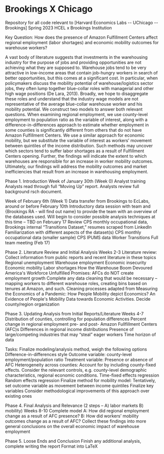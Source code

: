# Brookings X Chicago
Repository for all code relevant to [Harvard Economics Labs -- UChicago -- Brookings] Spring 2023
HCEL x Brookings Institution


Key Question: How does the presence of Amazon Fulfillment Centers affect regional employment (labor shortages) and economic mobility outcomes for warehouse workers?

A vast body of literature suggests that investments in the warehousing industry for the purpose of jobs and providing opportunities are not achieving what they are supposed to. Warehouse jobs tend to be very attractive in low-income areas that contain job-hungry workers in search of better opportunities, but this comes at a significant cost. In particular, when policymakers discuss the mobility potential of warehouse/logistics sector jobs, they often lump together blue-collar roles with managerial and other high wage positions (De Lara, 2013). Broadly, we hope to disaggregate these roles and understand that the industry wage models are not representative of the average blue-collar warehouse worker and his mobility potential. We construct two models to answer both relevant questions. When examining regional employment, we use county-level employment to population ratio as the variable of interest, along with a difference-in-differences approach to estimate whether employment in some counties is significantly different from others that do not have Amazon Fulfillment Centers. We use a similar approach for economic mobility, but we substitute the variable of interest as workers’ movement between quintiles of the income distribution. Such methods may uncover which sectors tend to suffer labor shortages as a result of Fulfillment Centers opening. Further, the findings will indicate the extent to which warehouses are responsible for an increase in worker mobility outcomes. Ultimately, our findings will address the mobility outcomes and market inefficiencies that result from an increase in warehousing employment. 












Phase 1. Introduction
Week of January 30th (Week 0)
Analyst training
Analysts read through full “Moving Up” report.
Analysts review full background rsch document.

Week of February 6th (Week 1)
Data transfer from Brookings to EcLabs, around or before February 10th 
Introductory data session with team and {Brookings RA - will find out name} to provide the team with an overview of the databases used. Will begin to consider possible analysis techniques at this time – TBD on February 17
Review CPS monthly occupational data, Brookings internal “Transitions Dataset,” resumes scraped from LinkedIn
Familiarization with different aspects of the dataset(s) 
CPS monthly occupational data (smaller sample)
CPS IPUMS data
Worker Transitions
Full team meeting (Feb 17)

Phase 2. Literature Review and Initial Analysis
Weeks 2-3
Literature review: Collect information from public reports and recent literature in these topics
Regional unemployment
Warehouse employment
Economic insecurity
Economic mobility
Labor shortages
How the Warehouse Boom Devoured America's Workforce
Unfulfilled Promises: AFCs do NOT create employment growth
Complete any data cleaning that would be necessary – mapping workers to different warehouse roles, creating bins based on tenures at Amazon, and such.
Cleaning processes adapted from ​​Measuring the Economics of a Pandemic: How People Mobility depict Economics? An Evidence of People's Mobility Data towards Economic Activities.
Decide county/region organization

Phase 3. Updating Analysis from Initial Reports/Literature
Weeks 4-7
Distribution of counties, controlling for population differences
Percent change in regional employment pre- and post- Amazon Fullfillment Centers (AFC)s
Differences in regional income distributions 
Presence of large/competing industries that may “steal” eager workers
Time horizon of data


Tasks:
Finalize modeling/analysis method, weigh the following options
Difference-in-differences style
Outcome variable: county-level employment/population ratio
Treatment variable: Presence or absence of AFC
Heterogeneity across counties: Account for by including county-fixed effects. Consider the relevant controls, e.g. county-level demographic characteristics, regional economic conditions.
Time-fixed effects regression
Random effects regression 
Finalize method for mobility model: Tentatively, set outcome variable as movement between income quintiles 
Finalize key variables
Consider methodological improvements of this approach over existing ones

Phase 4. Final Analysis and Relevance (2 steps – A) labor markets B) mobility)
Weeks 8-10
Complete model
A: How did regional employment change as a result of AFC presence?
B: How did workers’ mobility outcomes change as a result of AFC?
Collect these findings into more general conclusions on the overall economic impact of warehouse employment 

Phase 5. Loose Ends and Conclusion
Finish any additional analysis, complete writing the report
Format into LaTeX
